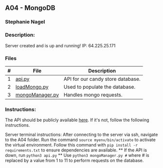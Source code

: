 ## A04 - MongoDB
### Stephanie Nagel
### Description:

Server created and is up and running! IP: 64.225.25.171

### Files

|   #   | File            | Description                                        |
| :---: | --------------- | -------------------------------------------------- |
|  1    |   [api.py](https://github.com/aelious/4443-MobileApps/blob/main/Assignments/A04/api.py)      |     API for our candy store database.       |
|  2    |   [loadMongo.py](https://github.com/aelious/4443-MobileApps/blob/main/Assignments/A04/loadMongo.py)      |   Used to populate the database.     |
|  3    |   [mongoManager.py](https://github.com/aelious/4443-MobileApps/blob/main/Assignments/A04/mongoManager.py)     |      Handles mongo requests.       |

### Instructions:

The API should be publicly available [here](http://aelious.me:8080/docs). If it's not, follow the following instructions.

Server terminal instructions:
After connecting to the server via ssh, navigate to the A04 folder.
Run the command `source myenv/bin/activate` to activate the virtual environment.
Follow this command with `pip install -r requirements.txt` to ensure dependencies are available.
** If the API is down, run `python3 api.py` **
Use `python3 mongoManager.py #` where # is replaced by a value from 1 to 11 to perform requests on the database.

